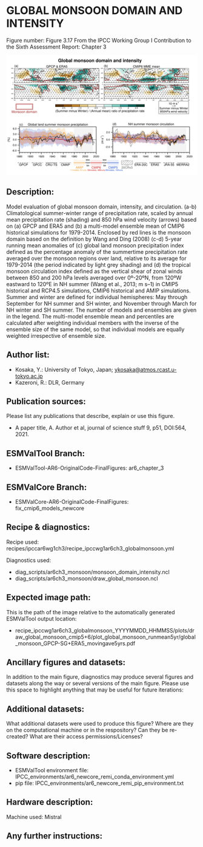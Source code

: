 
GLOBAL MONSOON DOMAIN AND INTENSITY
===================================

Figure number: Figure 3.17
From the IPCC Working Group I Contribution to the Sixth Assessment Report: Chapter 3

![Figure 3.17](../images/ar6_wg1_chap3_figure3_17_monsoon.png?raw=true)


Description:
------------
Model evaluation of global monsoon domain, intensity, and circulation. (a-b) 
Climatological summer-winter range of precipitation rate, scaled by annual mean 
precipitation rate (shading) and 850 hPa wind velocity (arrows) based on (a) 
GPCP and ERA5 and (b) a multi-model ensemble mean of CMIP6 historical 
simulations for 1979-2014. Enclosed by red lines is the monsoon domain based on 
the definition by Wang and Ding (2008) (c-d) 5-year running mean anomalies of 
(c) global land monsoon precipitation index defined as the percentage anomaly of 
the summertime precipitation rate averaged over the monsoon regions over land, 
relative to its average for 1979-2014 (the period indicated by light grey 
shading) and (d) the tropical monsoon circulation index defined as the vertical 
shear of zonal winds between 850 and 200 hPa levels averaged over 0º-20ºN, from 
120ºW eastward to 120ºE in NH summer (Wang et al., 2013; m s–1) in CMIP5 
historical and RCP4.5 simulations, CMIP6 historical and AMIP simulations. Summer 
and winter are defined for individual hemispheres: May through September for NH 
summer and SH winter, and November through March for NH winter and SH summer. 
The number of models and ensembles are given in the legend. The multi-model 
ensemble mean and percentiles are calculated after weighting individual members 
with the inverse of the ensemble size of the same model, so that individual 
models are equally weighted irrespective of ensemble size.

Author list:
------------
- Kosaka, Y.: University of Tokyo, Japan; ykosaka@atmos.rcast.u-tokyo.ac.jp
- Kazeroni, R.: DLR, Germany


Publication sources:
--------------------
Please list any publications that describe, explain or use this figure. 
- A paper title, A. Author et al, journal of science stuff 9, p51, DOI:564, 2021. 


ESMValTool Branch:
------------------
- ESMValTool-AR6-OriginalCode-FinalFigures: ar6_chapter_3


ESMValCore Branch:
------------------
- ESMValCore-AR6-OriginalCode-FinalFigures: fix_cmip6_models_newcore


Recipe & diagnostics:
---------------------
Recipe used: recipes/ipccar6wg1ch3/recipe_ipccwg1ar6ch3_globalmonsoon.yml

Diagnostics used: 
- diag_scripts/ar6ch3_monsoon/monsoon_domain_intensity.ncl
- diag_scripts/ar6ch3_monsoon/draw_global_monsoon.ncl


Expected image path:
--------------------
This is the path of the image relative to the automatically generated ESMValTool output location:
- recipe_ipccwg1ar6ch3_globalmonsoon_YYYYMMDD_HHMMSS/plots/draw_global_monsoon_cmip5+6/plot_global_monsoon_runmean5yr/global_monsoon_GPCP-SG+ERA5_movingave5yrs.pdf


Ancillary figures and datasets:
-------------------------------
In addition to the main figure, diagnostics may produce several figures and datasets along the way or several versions of the main figure. Please use this space to highlight anything that may be useful for future iterations:


Additional datasets:
--------------------
What additional datasets were used to produce this figure?
Where are they on the computational machine or in the respository?
Can they be re-created?
What are their access permissions/Licenses?


Software description:
---------------------
- ESMValTool environment file: IPCC_environments/ar6_newcore_remi_conda_environment.yml
- pip file: IPCC_environments/ar6_newcore_remi_pip_environment.txt


Hardware description:
---------------------
Machine used: Mistral


Any further instructions: 
-------------------------

